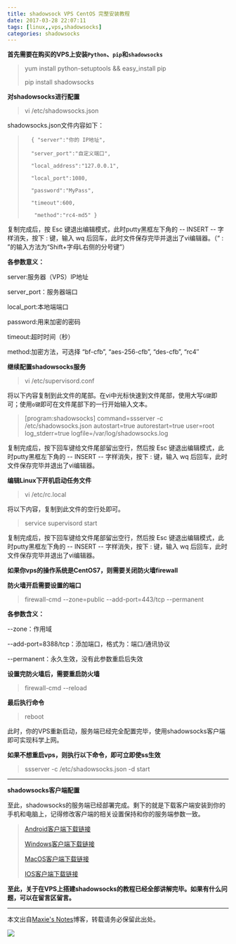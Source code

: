 ```yaml
---
title: shadowsock VPS CentOS 完整安装教程
date: 2017-03-28 22:07:11
tags: [linux,,vps,shadowsocks]
categories: shadowsocks
---
```


**首先需要在购买的VPS上安装`Python`、`pip`和`shadowsocks`**

>   yum install python-setuptools && easy_install pip
> 
>   pip install shadowsocks

<!-- more -->

**对shadowsocks进行配置**

>   vi /etc/shadowsocks.json
> 

shadowsocks.json文件内容如下：

>   
>   
>       { "server":"你的 IP地址", 
>
>       "server_port":"自定义端口", 
>
>       "local_address":"127.0.0.1", 
>
>       "local_port":1080, 
>
>       "password":"MyPass", 
>
>       "timeout":600,
>
>        "method":"rc4-md5" }

复制完成后，按 Esc 键退出编辑模式，此时putty黑框左下角的 -- INSERT -- 字样消失，按下 : 键，输入 wq 后回车，此时文件保存完毕并退出了vi编辑器。（“ : ”的输入方法为“Shift+字母L右侧的分号键”）

**各参数意义：**

server:服务器（VPS）IP地址

server_port：服务器端口

local_port:本地端端口

password:用来加密的密码

timeout:超时时间（秒）

method:加密方法，可选择 “bf-cfb”, “aes-256-cfb”, “des-cfb”, “rc4″


**继续配置shadowsocks服务**

>    vi /etc/supervisord.conf

将以下内容复制到此文件的尾部。在vi中光标快速到文件尾部，使用大写`G键`即可；使用`o键`即可在文件尾部下的一行开始输入文本。

> [program:shadowsocks]
command=ssserver -c /etc/shadowsocks.json
autostart=true
autorestart=true
user=root
log_stderr=true
logfile=/var/log/shadowsocks.log
>

复制完成后，按下回车键给文件尾部留出空行，然后按 Esc 键退出编辑模式，此时putty黑框左下角的 -- INSERT -- 字样消失，按下 : 键，输入 wq 后回车，此时文件保存完毕并退出了vi编辑器。

**编辑Linux下开机启动任务文件**

>    vi /etc/rc.local

将以下内容，复制到此文件的空行处即可。

> service supervisord start

复制完成后，按下回车键给文件尾部留出空行，然后按 Esc 键退出编辑模式，此时putty黑框左下角的 -- INSERT -- 字样消失，按下 : 键，输入 wq 后回车，此时文件保存完毕并退出了vi编辑器。


**如果你vps的操作系统是CentOS7，则需要关闭防火墙firewall**

**防火墙开启需要设置的端口**

> firewall-cmd --zone=public --add-port=443/tcp --permanent

**各参数含义：**

--zone：作用域

--add-port=8388/tcp：添加端口，格式为：端口/通讯协议

--permanent：永久生效，没有此参数重启后失效


**设置完防火墙后，需要重启防火墙**

> firewall-cmd --reload

**最后执行命令**

>    reboot

此时，你的VPS重新启动，服务端已经完全配置完毕，使用shadowsocks客户端即可实现科学上网。

**如果不想重启vps，则执行以下命令，即可立即使ss生效**

> ssserver -c /etc/shadowsocks.json -d start


-------


**shadowsocks客户端配置**

至此，shadowsocks的服务端已经部署完成。剩下的就是下载客户端安装到你的手机和电脑上，记得修改客户端的相关设置保持和你的服务端参数一致。

> [Android客户端下载链接](https://play.google.com/store/apps/details?id=com.github.shadowsocks)
> 
> [Windows客户端下载链接](https://github.com/shadowsocks/shadowsocks-windows)
> 
> [MacOS客户端下载链接](https://github.com/shadowsocks/shadowsocks-iOS/wiki/Shadowsocks-for-OSX-%E5%B8%AE%E5%8A%A9)
> 
> [IOS客户端下载链接](https://itunes.apple.com/us/app/shadowrocket-for-shadowsocks/id932747118)



**至此，关于在VPS上搭建shadowsocks的教程已经全部讲解完毕。如果有什么问题，可以在留言区留言。**


-------

本文出自[Maxie's Notes](http://maxiecloud.com)博客，转载请务必保留此出处。

![](https://ww1.sinaimg.cn/large/006tNbRwly1fdzc80odsuj30gn0ilq5m.jpg)



<!--author：maxie（马驰原）-->
<!--QQ：17045930-->

